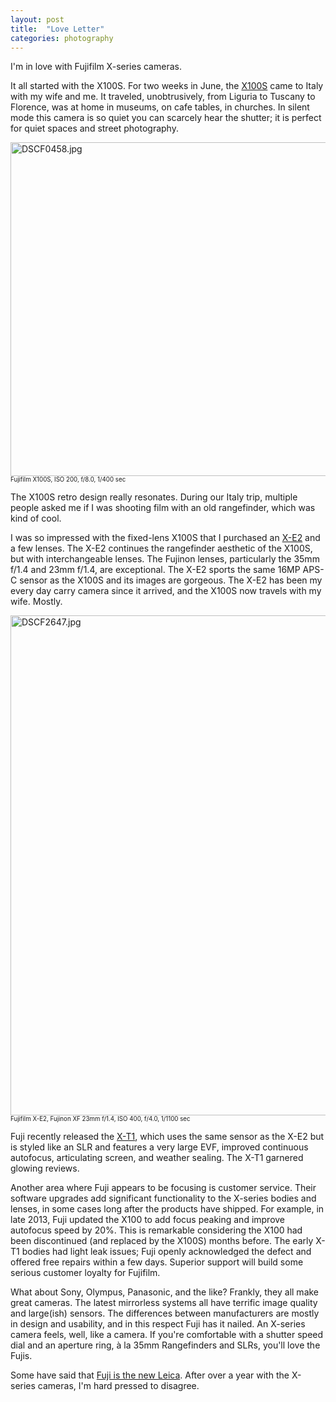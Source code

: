 ```yaml
---
layout: post
title:  "Love Letter"
categories: photography
---
```

I'm in love with Fujifilm X-series cameras.

It all started with the X100S. For two weeks in June, the [X100S](https://www.fujifilmusa.com/products/digital_cameras/x/fujifilm_x100s/) came to Italy 
with my wife and me. It traveled, unobtrusively, from Liguria to Tuscany to Florence,
was at home in museums, on cafe tables, in churches. In silent mode this camera
is so quiet you can scarcely hear the shutter; it is perfect for
quiet spaces and street photography.

<a href="http://www.flickr.com/photos/41695401@N00/9195850603/" title="DSCF0458.jpg by Rob Enns, on Flickr"><img src="http://farm6.staticflickr.com/5514/9195850603_5edc685b5d_c.jpg" width="800" height="534" alt="DSCF0458.jpg"></a>
<small><small>Fujifilm X100S, ISO 200, f/8.0, 1/400 sec</small></small><br />

The X100S retro design really resonates.
During our Italy trip, multiple people asked me if I was shooting 
film with an old rangefinder, which was kind of cool. 

I was so impressed with the fixed-lens X100S that I purchased an [X-E2](https://www.fujifilmusa.com/products/digital_cameras/x/fujifilm_x_e2/) 
and a few lenses. The X-E2 continues the rangefinder aesthetic of the X100S, 
but with interchangeable lenses. 
The Fujinon lenses, particularly the 35mm f/1.4 and 23mm f/1.4, are exceptional.
The X-E2 sports the same 16MP APS-C sensor as the X100S and its images are gorgeous.
The X-E2 has been my every day carry camera since it arrived, and the X100S
now travels with my wife. Mostly.

<a href="http://www.flickr.com/photos/41695401@N00/13159530595/" title="DSCF2647.jpg by Rob Enns, on Flickr"><img src="http://farm4.staticflickr.com/3786/13159530595_182738528d_c.jpg" width="534" height="800" alt="DSCF2647.jpg"></a>
<small><small>Fujifilm X-E2, Fujinon XF 23mm f/1.4, ISO 400, f/4.0, 1/1100 sec</small></small><br />

Fuji recently released the [X-T1](https://www.fujifilmusa.com/products/digital_cameras/x/fujifilm_x_t1/), 
which uses the same sensor as the X-E2 but is styled like an SLR and features
a very large EVF, improved continuous autofocus, articulating screen, and weather sealing.
The X-T1 garnered glowing reviews.

Another area where Fuji appears to be focusing is customer service. Their
software upgrades add significant functionality to the X-series bodies and lenses,
in some cases long after the products have shipped. For example, in late 2013, Fuji updated 
the X100 to add focus peaking and improve autofocus speed by 20%. This
is remarkable considering the X100 had
been discontinued (and replaced by the X100S) months before.
The early X-T1 bodies had light leak issues; Fuji openly acknowledged the defect
and offered free repairs within a few days.
Superior support will build some serious customer loyalty for Fujifilm.

What about Sony, Olympus, Panasonic, and the like? Frankly, they all make
great cameras. The latest mirrorless systems all have terrific image
quality and large(ish) sensors. The differences between manufacturers are mostly in 
design and usability, and in this respect Fuji has it nailed. An X-series camera feels,
well, like a camera. If you're comfortable with a shutter speed dial and an
aperture ring, à la 35mm Rangefinders and SLRs, you'll love the Fujis.

Some have said that [Fuji is the new Leica](http://zackarias.com/for-photographers/gear-gadgets/fuji-x100s-review-a-camera-walks-into-a-bar/).
After over a year with the X-series cameras, I'm hard pressed to disagree.

